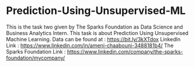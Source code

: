 # Prediction-Using-Unsupervised-ML
This is the task two given by The Sparks Foundation as Data Science and Business Analytics Intern.  This task is about Prediction Using Unsupervised Machine Learning. Data can be found at : https://bit.ly/3kXTdox   LinkedIn Link : https://www.linkedin.com/in/ameni-chaabouni-3488181b4/ The Sparks Foundation Link : https://www.linkedin.com/company/the-sparks-foundation/mycompany/
